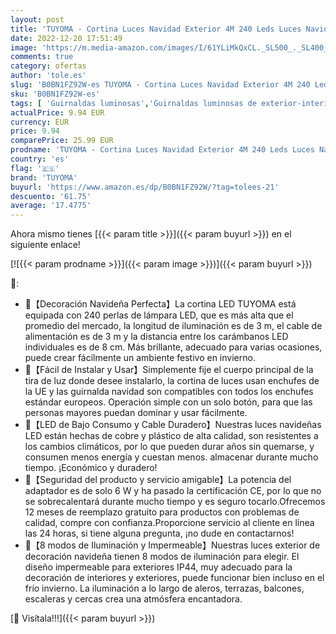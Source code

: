 ```yaml
---
layout: post
title: 'TUYOMA - Cortina Luces Navidad Exterior 4M 240 Leds Luces Navidad Exterior  8 Modos de Guirnalda Luces Interior Exterior  IP44 Impermeable  para Navidad Decoración  Bodas  Fiestas  Habitación  Balcones Jardin'
date: 2022-12-20 17:51:49
image: 'https://m.media-amazon.com/images/I/61YLiMkQxCL._SL500_._SL400_.jpg'
comments: true
category: ofertas
author: 'tole.es'
slug: 'B0BN1FZ92W-es TUYOMA - Cortina Luces Navidad Exterior 4M 240 Leds Luces...'
sku: 'B0BN1FZ92W-es'
tags: [ 'Guirnaldas luminosas','Guirnaldas luminosas de exterior-interior','Iluminación','navidad','tuyoma','🇪🇸', ]
actualPrice: 9.94 EUR
currency: EUR
price: 9.94
comparePrice: 25.99 EUR
prodname: 'TUYOMA - Cortina Luces Navidad Exterior 4M 240 Leds Luces Navidad Exterior  8 Modos de Guirnalda Luces Interior Exterior  IP44 Impermeable  para Navidad Decoración  Bodas  Fiestas  Habitación  Balcones Jardin'
country: 'es'
flag: '🇪🇸'
brand: 'TUYOMA'
buyurl: 'https://www.amazon.es/dp/B0BN1FZ92W/?tag=tolees-21'
descuento: '61.75'
average: '17.4775'
---
```


Ahora mismo tienes [{{< param title >}}]({{< param buyurl >}}) en el siguiente enlace!

[![{{< param prodname >}}]({{< param image >}})]({{< param buyurl >}})

🔎:

- 🎄【Decoración Navideña Perfecta】La cortina LED TUYOMA está equipada con 240 perlas de lámpara LED, que es más alta que el promedio del mercado, la longitud de iluminación es de 3 m, el cable de alimentación es de 3 m y la distancia entre los carámbanos LED individuales es de 8 cm. Más brillante, adecuado para varias ocasiones, puede crear fácilmente un ambiente festivo en invierno.
- 🎄【Fácil de Instalar y Usar】Simplemente fije el cuerpo principal de la tira de luz donde desee instalarlo, la cortina de luces usan enchufes de la UE y las guirnalda navidad son compatibles con todos los enchufes estándar europeos. Operación simple con un solo botón, para que las personas mayores puedan dominar y usar fácilmente.
- 🎄【LED de Bajo Consumo y Cable Duradero】Nuestras luces navideñas LED están hechas de cobre y plástico de alta calidad, son resistentes a los cambios climáticos, por lo que pueden durar años sin quemarse, y consumen menos energía y cuestan menos. almacenar durante mucho tiempo. ¡Económico y duradero!
- 🎄【Seguridad del producto y servicio amigable】La potencia del adaptador es de solo 6 W y ha pasado la certificación CE, por lo que no se sobrecalentará durante mucho tiempo y es seguro tocarlo.Ofrecemos 12 meses de reemplazo gratuito para productos con problemas de calidad, compre con confianza.Proporcione servicio al cliente en línea las 24 horas, si tiene alguna pregunta, ¡no dude en contactarnos!
- 🎄【8 modos de Iluminación y Impermeable】Nuestras luces exterior de decoración navideña tienen 8 modos de iluminación para elegir. El diseño impermeable para exteriores IP44, muy adecuado para la decoración de interiores y exteriores, puede funcionar bien incluso en el frío invierno. La iluminación a lo largo de aleros, terrazas, balcones, escaleras y cercas crea una atmósfera encantadora.

[🛒 Visítala!!!]({{< param buyurl >}})
